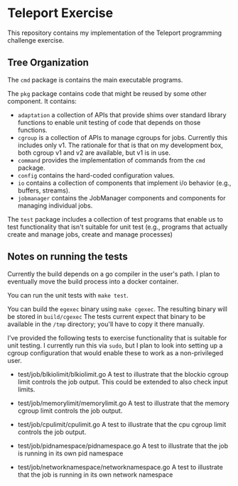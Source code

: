 # Teleport Exercise
This repository contains my implementation of the Teleport programming
challenge exercise.

## Tree Organization

The `cmd` package is contains the main executable programs.

The `pkg` package contains code that might be reused by some other component.
It contains:
* `adaptation` a collection of APIs that provide shims over standard library
  functions to enable unit testing of code that depends on those functions.
* `cgroup` is a collection of APIs to manage cgroups for jobs.  Currently
  this includes only v1.  The rationale for that is that on my development
  box, both cgroup v1 and v2 are available, but v1 is in use.
* `command` provides the implementation of commands from the `cmd` package.
* `config` contains the hard-coded configuration values.
* `io` contains a collection of components that implement i/o behavior
   (e.g., buffers, streams).
* `jobmanager` contains the JobManager components and components for
  managing individual jobs.

The `test` package includes a collection of test programs that enable us to
test functionality that isn't suitable for unit test (e.g., programs that
actually create and manage jobs, create and manage processes)

## Notes on running the tests

Currently the build depends on a go compiler in the user's path.  I plan to
eventually move the build process into a docker container.

You can run the unit tests with `make test`.

You can build the `egexec` binary using `make cgexec`.  The resulting binary
will be stored in `build/cgexec`  The tests current expect that binary to
be available in the `/tmp` directory; you'll have to copy it there manually.

I've provided the following tests to exercise functionality that is suitable
for unit testing.  I currently run this via `sudo`, but I plan to look into
setting up a cgroup configuration that would enable these to work as a
non-privileged user.

* test/job/blkiolimit/blkiolimit.go
  A test to illustrate that the blockio cgroup limit controls the job output.
  This could be extended to also check input limits.

* test/job/memorylimit/memorylimit.go
  A test to illustrate that the memory cgroup limit controls the job output.

* test/job/cpulimit/cpulimit.go
  A test to illustrate that the cpu cgroup limit controls the job output.

* test/job/pidnamespace/pidnamespace.go
  A test to illustrate that the job is running in its own pid namespace

* test/job/networknamespace/networknamespace.go
  A test to illustrate that the job is running in its own network namespace
